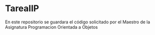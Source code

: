 # TareaIIP
En este repositorio se guardara el código solicitado por el Maestro de la Asignatura Programacion Orientada a Objetos
